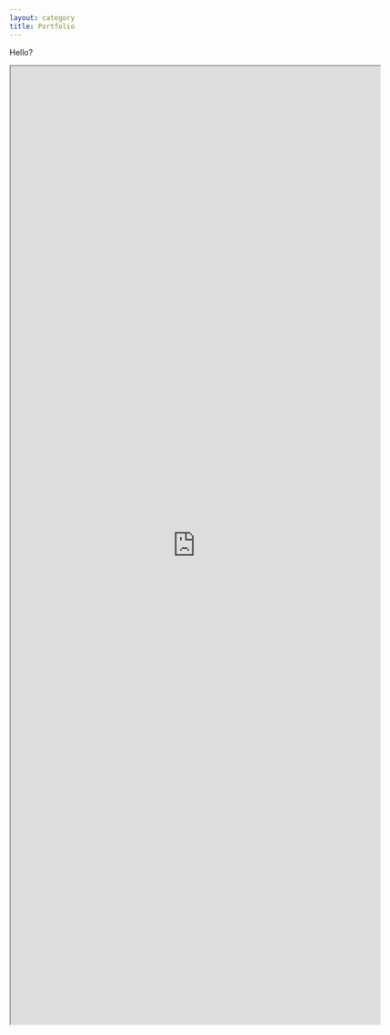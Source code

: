```yaml
---
layout: category
title: Portfolio
---
```

<p>Hello?</p>

<iframe src="https://public.tableau.com/views/CarbonFeeandDividend-CitizensClimateLobbyViz/CarbonFeeandDividendEffects?:showVizHome=no&:embed=true"
 width="650" height="1687"></iframe>
<br><br>
<canvas id="myChart">
<script src="https://cdnjs.cloudflare.com/ajax/libs/Chart.js/2.4.0/Chart.min.js">
var ctx = document.getElementById('myChart').getContext('2d');
var chart = new Chart(ctx, {
    type: 'line',
    data: {
        labels: ["January", "February", "March", "April", "May", "June", "July"],
        datasets: [{
            label: "My First dataset",
            backgroundColor: 'rgb(255, 99, 132)',
            borderColor: 'rgb(255, 99, 132)',
            data: [0, 10, 5, 2, 20, 30, 45],
        }]
    },
});
 </script>
</canvas>
